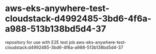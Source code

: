 # aws-eks-anywhere-test-cloudstack-d4992485-3bd6-4f6a-a988-513b138bd5d4-37
repository for use with E2E test job aws-eks-anywhere-test-cloudstack:d4992485-3bd6-4f6a-a988-513b138bd5d4-37
